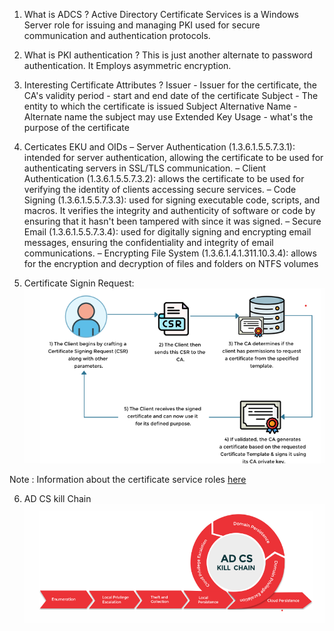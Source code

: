 1. What is ADCS ?
Active Directory Certificate Services is a Windows Server role for issuing and managing PKI used for secure communication and authentication protocols.

2. What is PKI authentication ?
This is just another alternate to password authentication. It Employs asymmetric encryption.

3. Interesting Certificate Attributes ?
Issuer - Issuer for the certificate, the CA's
validity period - start and end date of the certificate
Subject - The entity to which the certificate is issued
Subject Alternative Name - Alternate name the subject may use
Extended Key Usage - what's the purpose of the certificate 

4. Certicates EKU and OIDs
– Server Authentication (1.3.6.1.5.5.7.3.1): intended for server authentication, allowing the 
certificate to be used for authenticating servers in SSL/TLS communication.
– Client Authentication (1.3.6.1.5.5.7.3.2): allows the certificate to be used for verifying the 
identity of clients accessing secure services.
– Code Signing (1.3.6.1.5.5.7.3.3): used for signing executable code, scripts, and macros. It verifies 
the integrity and authenticity of software or code by ensuring that it hasn't been tampered with 
since it was signed.
– Secure Email (1.3.6.1.5.5.7.3.4): used for digitally signing and encrypting email messages, 
ensuring the confidentiality and integrity of email communications.
– Encrypting File System (1.3.6.1.4.1.311.10.3.4): allows for the encryption and decryption of files 
and folders on NTFS volumes

5. Certificate Signin Request:
![screenshot of the app](Signin.png)

Note : Information about the certificate service roles [here](https://learn.microsoft.com/en-us/windows-server/identity/ad-cs/certification-authority-role)

6. AD CS kill Chain
![screenshot of the app](ADCS-KillChain.png)
